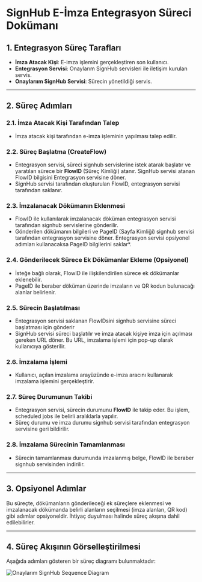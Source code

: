 # SignHub E-İmza Entegrasyon Süreci Dokümanı
 
## 1. Entegrasyon Süreç Tarafları
- **İmza Atacak Kişi**: E-imza işlemini gerçekleştiren son kullanıcı.
- **Entegrasyon Servisi**: Onaylarım SignHub servisleri ile iletişim kurulan servis.
- **Onaylarıım SignHub Servisi**: Sürecin yönetildiği servis.
 
---
 
## 2. Süreç Adımları
 
### 2.1. İmza Atacak Kişi Tarafından Talep
- İmza atacak kişi tarafından e-imza işleminin yapılması talep edilir.
### 2.2. Süreç Başlatma (CreateFlow)
- Entegrasyon servisi, süreci signhub servislerine istek atarak başlatır ve yaratılan sürece bir **FlowID** (Süreç Kimliği) atanır. SignHub servisi atanan FlowID bilgisini Entegrasyon servisine döner.
- SignHub servisi tarafından oluşturulan FlowID, entegrasyon servisi tarafından saklanır.
 
### 2.3. İmzalanacak Dökümanın Eklenmesi
- FlowID ile kullanılarak imzalanacak döküman entegrasyon servisi tarafından signhub servislerine gönderilir.
- Gönderilen dökümanın bilgileri ve PageID (Sayfa Kimliği) signhub servisi tarafından entegrasyon servisine döner. Entegrasyon servisi opsiyonel adımları kullanacaksa PageID bilgilerini saklar*.
 
### 2.4. Gönderilecek Sürece Ek Dökümanlar Ekleme (Opsiyonel)
- İsteğe bağlı olarak, FlowID ile ilişkilendirilen sürece ek dökümanlar eklenebilir.
- PageID ile beraber döküman üzerinde imzaların ve QR kodun bulunacağı alanlar belirlenir.
 
### 2.5. Sürecin Başlatılması
- Entegrasyon servisi saklanan FlowIDsini signhub servisine süreci başlatması için gönderir
- SignHub servisi süreci başlatılır ve imza atacak kişiye imza için açılması gereken URL döner. Bu URL, imzalama işlemi için pop-up olarak kullanıcıya gösterilir.
 
### 2.6. İmzalama İşlemi
- Kullanıcı, açılan imzalama arayüzünde e-imza aracını kullanarak imzalama işlemini gerçekleştirir.
 
### 2.7. Süreç Durumunun Takibi
- Entegrasyon servisi, sürecin durumunu **FlowID** ile takip eder. Bu işlem, scheduled jobs ile belirli aralıklarla yapılır.
- Süreç durumu ve imza durumu signhub servisi tarafından entegrasyon servisine geri bildirilir.
 
### 2.8. İmzalama Sürecinin Tamamlanması
- Sürecin tamamlanması durumunda imzalanmış belge, FlowID ile beraber signhub servisinden indirilir.
 
---
 
## 3. Opsiyonel Adımlar
Bu süreçte, dökümanların gönderileceği ek süreçlere eklenmesi ve imzalanacak dökümanda belirli alanların seçilmesi (imza alanları, QR kod) gibi adımlar opsiyoneldir. İhtiyaç duyulması halinde süreç akışına dahil edilebilirler.
 
---
 
## 4. Süreç Akışının Görselleştirilmesi
Aşağıda adımları gösteren bir süreç diagramı bulunmaktadır:

![Onaylarım SignHub Sequence Diagram](https://raw.githubusercontent.com/DanialHuckabee/signhub.postman/main/Onaylar%C4%B1m%20SignHub%20Sequence%20Diagram.png "Sequence Diagram")